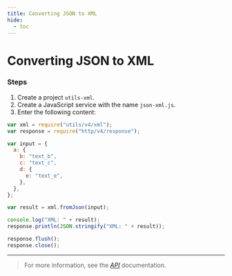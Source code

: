 ```yaml
---
title: Converting JSON to XML
hide:
  - toc
---
```


# Converting JSON to XML

### Steps

1. Create a project `utils-xml`.
2. Create a JavaScript service with the name `json-xml.js`.
3. Enter the following content:

```javascript
var xml = require("utils/v4/xml");
var response = require("http/v4/response");

var input = {
  a: {
    b: "text_b",
    c: "text_c",
    d: {
      e: "text_e",
    },
  },
};

var result = xml.fromJson(input);

console.log("XML: " + result);
response.println(JSON.stringify("XML: " + result));

response.flush();
response.close();
```

---

> For more information, see the _[API](../../api/)_ documentation.
